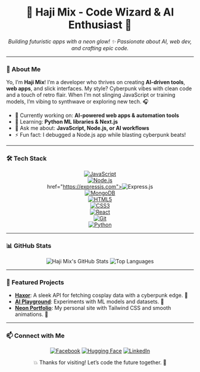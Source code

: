 <div align="center">
  <h1>🌌 Haji Mix - Code Wizard & AI Enthusiast 🚀</h1>
  <p><em>Building futuristic apps with a neon glow! ✨ Passionate about AI, web dev, and crafting epic code.</em></p>
</div>

---

### 👾 About Me
Yo, I’m **Haji Mix**! I’m a developer who thrives on creating **AI-driven tools**, **web apps**, and slick interfaces. My style? Cyberpunk vibes with clean code and a touch of retro flair. When I’m not slinging JavaScript or training models, I’m vibing to synthwave or exploring new tech. 🎧

- 🔭 Currently working on: **AI-powered web apps & automation tools**
- 🌱 Learning: **Python ML libraries & Next.js**
- 💬 Ask me about: **JavaScript, Node.js, or AI workflows**
- ⚡ Fun fact: I debugged a Node.js app while blasting cyberpunk beats!

---

### 🛠️ Tech Stack
<p align="center">
  <a href="https://developer.mozilla.org/en-US/docs/Web/JavaScript"><img src="https://img.shields.io/badge/JavaScript-Expert_90%25-F7DF1E?logo=javascript&logoColor=black&style=for-the-badge" alt="JavaScript"></a>
  <br>
  <a href="https://nodejs.org"><img src="https://img.shields.io/badge/Node.js-Advanced_85%25-339933?logo=nodedotjs&logoColor=white&style=for-the-badge" alt="Node.js"></a>
  <br>
  <a _

href="https://expressjs.com"><img src="https://img.shields.io/badge/Express.js-Advanced_80%25-000000?logo=express&logoColor=white&style=for-the-badge" alt="Express.js"></a>
  <br>
  <a href="https://www.mongodb.com"><img src="https://img.shields.io/badge/MongoDB-Advanced_80%25-47A248?logo=mongodb&logoColor=white&style=for-the-badge" alt="MongoDB"></a>
  <br>
  <a href="https://developer.mozilla.org/en-US/docs/Web/HTML"><img src="https://img.shields.io/badge/HTML5-Expert_95%25-E34F26?logo=html5&logoColor=white&style=for-the-badge" alt="HTML5"></a>
  <br>
  <a href="https://developer.mozilla.org/en-US/docs/Web/CSS"><img src="https://img.shields.io/badge/CSS3-Expert_90%25-1572B6?logo=css3&logoColor=white&style=for-the-badge" alt="CSS3"></a>
  <br>
  <a href="https://reactjs.org"><img src="https://img.shields.io/badge/React-Advanced_85%25-61DAFB?logo=react&logoColor=black&style=for-the-badge" alt="React"></a>
  <br>
  <a href="https://git-scm.com"><img src="https://img.shields.io/badge/Git-Advanced_85%25-F05032?logo=git&logoColor=white&style=for-the-badge" alt="Git"></a>
  <br>
  <a href="https://www.python.org"><img src="https://img.shields.io/badge/Python-Beginner_50%25-3776AB?logo=python&logoColor=white&style=for-the-badge" alt="Python"></a>
</p>

---

### 📊 GitHub Stats
<p align="center">
  <img src="https://github-readme-stats.vercel.app/api?username=haji-mix&show_icons=true&theme=tokyonight" alt="Haji Mix's GitHub Stats">
  <img src="https://github-readme-stats.vercel.app/api/top-langs/?username=haji-mix&layout=compact&theme=tokyonight" alt="Top Languages">
</p>

---

### 🌟 Featured Projects
- **[Haxor](https://github.com/haji-mix/haxor)**: A sleek API for fetching cosplay data with a cyberpunk edge. 🦾
- **[AI Playground](https://github.com/haji-mix/ai-playground)**: Experiments with ML models and datasets. 🧠
- **[Neon Portfolio](https://github.com/haji-mix/neon-portfolio)**: My personal site with Tailwind CSS and smooth animations. 🌌

---

### 📫 Connect with Me
<p align="center">
  <a href="https://www.facebook.com/haji.atomyc2727"><img src="https://img.shields.io/badge/Facebook-1877F2?logo=facebook&logoColor=white&style=for-the-badge" alt="Facebook"></a>
  <a href="https://huggingface.co/hajimix"><img src="https://img.shields.io/badge/Hugging_Face-F7C948?logo=huggingface&logoColor=black&style=for-the-badge" alt="Hugging Face"></a>
  <a href="https://www.linkedin.com/in/hajimix"><img src="https://img.shields.io/badge/LinkedIn-0A66C2?logo=linkedin&logoColor=white&style=for-the-badge" alt="LinkedIn"></a>
</p>

<div align="center">
  <p>💥 Thanks for visiting! Let’s code the future together. 🚀</p>
</div>
